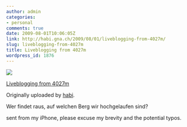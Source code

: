 ```yaml
---
author: admin
categories:
- personal
comments: true
date: 2009-08-01T10:06:05Z
link: http://habi.gna.ch/2009/08/01/liveblogging-from-4027m/
slug: liveblogging-from-4027m
title: Liveblogging from 4027m
wordpress_id: 1876
---
```


[![](http://farm4.static.flickr.com/3531/3776889335_defdbbfc7a_m.jpg)](http://www.flickr.com/photos/habi/3776889335/)
   

 
  [Liveblogging from 4027m](http://www.flickr.com/photos/habi/3776889335/)
    

  Originally uploaded by [habi](http://www.flickr.com/people/habi/).
 



Wer findet raus, auf welchen Berg wir hochgelaufen sind?  

  

sent from my iPhone, please excuse my brevity and the potential typos.
  

